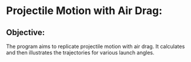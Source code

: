 # Projectile Motion with Air Drag:

## Objective:
The program aims to replicate projectile motion with air drag. It calculates and then illustrates the trajectories for various launch angles.

